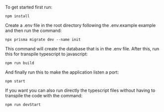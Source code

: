 To get started first run:
```
npm install
```
Create a .env file in the root directory following the .env.example example and then run the command:
```
npx prisma migrate dev --name init
```
This command will create the database that is in the .env file.
After this, run this for transpile typescript to javascript:
```
npm run build
```
And finally run this to make the application listen a port:
```
npm start
```
If you want you can also run directly the typescript files without having to transpile the code with the command:
```
npm run devStart
```
